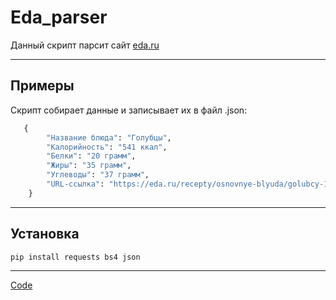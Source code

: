 # __Eda_parser__
Данный скрипт парсит сайт [eda.ru](https://eda.ru/recepty/afishaeda/russkaya-kuhnya/osnovnye-blyuda?page=1)
____
## __Примеры__
Скрипт собирает данные и записывает их в файл .json:
```python
   {
        "Название блюда": "Голубцы",
        "Калорийность": "541 ккал",
        "Белки": "20 грамм",
        "Жиры": "35 грамм",
        "Углеводы": "37 грамм",
        "URL-ссылка": "https://eda.ru/recepty/osnovnye-blyuda/golubcy-114527"
    }
```
___
## __Установка__
```
pip install requests bs4 json
```
____
[Code](https://github.com/GepardXXX/eda_parser/blob/main/main/eda_parser.py)
